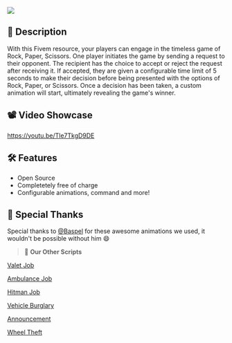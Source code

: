 ![](https://cdn.p33t.net/YKEZQDKZSF.png)

## 📃 **Description**

With this Fivem resource, your players can engage in the timeless game of Rock, Paper, Scissors. One player initiates the game by sending a request to their opponent. The recipient has the choice to accept or reject the request after receiving it. If accepted, they are given a configurable time limit of 5 seconds to make their decision before being presented with the options of Rock, Paper, or Scissors. Once a decision has been taken, a custom animation will start, ultimately revealing the game's winner.

## 📽️ **Video Showcase**

https://youtu.be/Tle7TkgD9DE

## 🛠️ **Features**
- Open Source
- Completetely free of charge
- Configurable animations, command and more!

## 🙏 Special Thanks

Special thanks to [@Baspel](https://forum.cfx.re/u/baspel/summary) for these awesome animations we used, it wouldn't be possible without him 😄

> 🎉 **Our Other Scripts**

[Valet Job](https://forum.cfx.re/t/paid-qbcore-esx-valet-job-deliver-cars-for-peds/5156065)

[Ambulance Job](https://forum.cfx.re/t/paid-qbcore-esx-ambulance-job-heal-npcs-and-get-paid/5033054)

[Hitman Job](https://forum.cfx.re/t/qb-hitman-job/4956637)

[Vehicle Burglary](https://forum.cfx.re/t/qb-esx-vehicle-burglary-search-vehicles-for-loot/4936064/1)

[Announcement](https://forum.cfx.re/t/announcements-send-and-log-announcements/4906268/1)

[Wheel Theft](https://forum.cfx.re/t/qb-esx-paid-wheel-theft-steal-wheels-of-cars/5052833)
